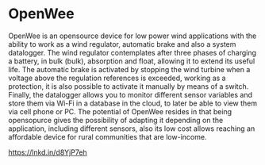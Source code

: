 # OpenWee
OpenWee is an opensource device for low power wind applications with the ability to work as a wind regulator, automatic brake and also a system datalogger. The wind regulator contemplates after three phases of charging a battery, in bulk (bulk), absorption and float, allowing it to extend its useful life. The automatic brake is activated by stopping the wind turbine when a voltage above the regulation references is exceeded, working as a protection, it is also possible to activate it manually by means of a switch. Finally, the datalogger allows you to monitor different sensor variables and store them via Wi-Fi in a database in the cloud, to later be able to view them via cell phone or PC. The potential of OpenWee resides in that being opensopurce gives the possibility of adapting it depending on the application, including different sensors, also its low cost allows reaching an affordable device for rural communities that are low-income.

https://lnkd.in/d8YjP7eh
